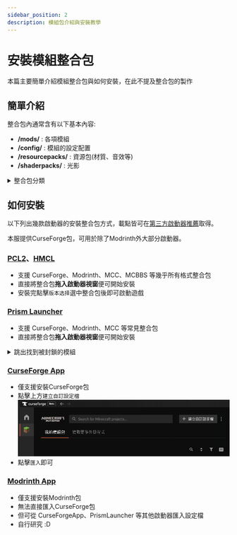 ```yaml
---
sidebar_position: 2
description: 模組包介紹與安裝教學
---
```


# 安裝模組整合包

本篇主要簡單介紹模組整合包與如何安裝，在此不提及整合包的製作

## 簡單介紹
整合包內通常含有以下基本內容:
* **/mods/** : 各項模組
* **/config/** : 模組的設定配置
* **/resourcepacks/** : 資源包(材質、音效等)
* **/shaderpacks/** : 光影

<details>
    <summary>整合包分類</summary>

        依照打包形式的不同，通常可分成以下幾種:
        ### (最推)CurseForge包
        * 檔案通常最小
        * 安裝時才從平台上下載所需模組
        * 通用性最高
        * 格式為`zip`
        ### Modrinth包
        * 與CurseForge包相同，安裝時才下載模組
        * 檔案同樣也很小
        * 格式通常為`mrpack`，也會有`zip`
        ### 個別啟動器導出
        * 包含完整模組內容，檔案較大
        * 通用性較低
        * 內部可能附有啟動器便於遊玩
        ### 手動精簡包
        * 內部只包含`mod`、`resourcepacks`、`shader`等資料夾
        * 需自行拉入遊戲資料夾
        ### 無腦全包
        * 將整個遊戲資料夾連帶核心全部壓縮在一起
        * 檔案大小突破天際
        * 正面對決版權相關問題
</details>

## 如何安裝
以下列出幾款啟動器的安裝整合包方式，載點皆可在[第三方啟動器推薦](/docs/other/launcher)取得。

本服提供CurseForge包，可用於除了Modrinth外大部分啟動器。

### [PCL2](/docs/other/launcher#pcl2)、[HMCL](/docs/other/launcher#hmcl)
* 支援 CurseForge、Modrinth、MCC、MCBBS 等幾乎所有格式整合包
* 直接將整合包**拖入啟動器視窗**便可開始安裝
* 安裝完點擊`版本选择`選中整合包後即可啟動遊戲

### [Prism Launcher](/docs/other/launcher#prism-launcher)
* 支援 CurseForge、Modrinth、MCC 等常見整合包
* 直接將整合包**拖入啟動器視窗**便可開始安裝
<details>
    <summary>跳出找到被封鎖的模組</summary>

        * 請勿直接點擊OK (點惹就關掉重來一遍)\
            ![alt text](image.png)
        * 請依提示點擊`開啟下載網頁`下載缺少檔案\
            ![alt text](image-1.png)
        * 顯示找到所有模組後即可按下OK繼續\
            ![alt text](image-2.png)
</details>

### [CurseForge App](/docs/other/launcher#curseforge-app)
* 僅支援安裝CurseForge包
* 點擊上方`建立自訂設定檔`\
    ![alt text](image-3.png)
* 點擊`匯入`即可

### [Modrinth App](/docs/other/launcher#modrinth-app)
* 僅支援安裝Modrinth包
* 無法直接匯入CurseForge包
* 但可從 CurseForgeApp、PrismLauncher 等其他啟動器匯入設定檔
* 自行研究 :D